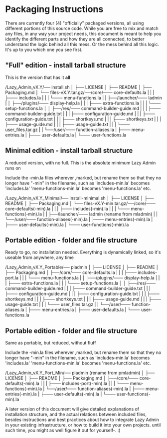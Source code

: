 # Packaging Instructions

There are currently four (4) "officially" packaged versions, all using different portions of this source code. While you are free to mix and match any files, in any way your project needs, this document is meant to help you identify the different parts and how they are all connected, to better understand the logic behind all this mess. Or the mess behind all this logic. It's up to you which one you see first.


## "Full" edition - install tarball structure

This is the version that has it **all**


/Lazy_Admin_vX.Y/── install.sh
                │
                ├── LICENSE
                │
                ├── README
                │
                ├── Packaging.md
                │
                └── files-vX.Y.tar.gz/──/core/─── core-defaults.la
                                     |       |
                                     |       ├─── includes.la
                                     |       |
                                     |       └─── menu-functions.la
                                     |
                                     |
                                     ├──/launcher/─── ladmin
                                     |
                                     │
                                     ├──/plugins/─── display-help.la
                                     |          |
                                     |          ├─── extra-functions.la
                                     |          |
                                     |          └─── setup-functions.la
                                     │
                                     │
                                     ├──/res/─── command-builder-guide.md
                                     |      |
                                     |      ├─── command-builder-guide.txt
                                     |      |
                                     |      ├─── configuration-guide.md
                                     |      |
                                     |      ├─── configuration-guide.txt
                                     |      |
                                     |      ├─── shortkeys.md
                                     |      |
                                     |      ├─── shortkeys.txt
                                     |      |
                                     |      ├─── usage-guide.md
                                     |      |
                                     |      ├─── usage-guide.txt
                                     |      |
                                     |      └─── user_files.tar.gz
                                     |
                                     |
                                     └──/user/─── function-aliases.la
                                             |
                                             ├─── menu-entries.la
                                             |
                                             ├─── user-defaults.la
                                             |
                                             └─── user-functions.la



## Minimal edition - install tarball structure

A reduced version, with no full. This is the absolute minimum Lazy Admin runs on

Include the -min.la files wherever ,marked, but rename them so that they no longer have "-min" in the filename, such as 
'includes-min.la' becomes 'includes.la'
'menu-functions-min.la' becomes 'menu-functions.la'
etc.

/Lazy_Admin_vX.Y_Minimal/── install-minimal.sh
                        │
                        ├── LICENSE
                        │
                        ├── README
                        │
                        ├── Packaging.md
                        │
                        └── files-vX.Y-min.tar.gz/──/core/─── core-defaults(-min).la
                                                 |       |
                                                 |       ├─── includes(-min).la
                                                 |       |
                                                 |       └─── menu-functions(-min).la
                                                 |
                                                 |
                                                 ├──/launcher/─── ladmin (rename from mladmin)
                                                 |
                                                 |
                                                 └──/user/─── function-aliases(-min).la
                                                         |
                                                         ├─── menu-entries(-min).la
                                                         |
                                                         ├─── user-defaults(-min).la
                                                         |
                                                         └─── user-functions(-min).la


## Portable edition - folder and file structure

Ready to go, no installation needed. Everything is dynamically linked, so it's useable from anywhere, any time

/Lazy_Admin_vX.Y_Portable/── pladmin
                         │
                         ├── LICENSE
                         │
                         ├── README
                         │
                         ├── Packaging.md
                         │
                         ├──/core/─── core-defaults.la
                         |       |
                         |       ├─── includes-port.la
                         |       |
                         |       └─── menu-functions.la
                         |
                         │
                         ├──/plugins/─── display-help.la
                         |          |
                         |          ├─── extra-functions.la
                         |          |
                         |          └─── setup-functions.la
                         │
                         │
                         ├──/res/─── command-builder-guide.md
                         |      |
                         |      ├─── command-builder-guide.txt
                         |      |
                         |      ├─── configuration-guide.md
                         |      |
                         |      ├─── configuration-guide.txt
                         |      |
                         |      ├─── shortkeys.md
                         |      |
                         |      ├─── shortkeys.txt
                         |      |
                         |      ├─── usage-guide.md
                         |      |
                         |      ├─── usage-guide.txt
                         |      |
                         |      └─── user_files.tar.gz
                         |
                         |
                         └──/user/─── function-aliases.la
                                 |
                                 ├─── menu-entries.la
                                 |
                                 ├─── user-defaults.la
                                 |
                                 └─── user-functions.la


## Portable edition - folder and file structure

Same as portable, but reduced, without fluff

Include the -min.la files wherever ,marked, but rename them so that they no longer have "-min" in the filename, such as 
'includes-min.la' becomes 'includes.la'
'menu-functions-min.la' becomes 'menu-functions.la'
etc.

/Lazy_Admin_vX.Y_Port_Min/── pladmin (rename from pmladmin)
                         │
                         ├── LICENSE
                         │
                         ├── README
                         │
                         ├── Packaging.md
                         │
                         ├──/core/─── core-defaults(-min).la
                         |       |
                         |       ├─── includes-port(-min).la
                         |       |
                         |       └─── menu-functions(-min).la
                         |
                         └──/user/─── function-aliases(-min).la
                                 |
                                 ├─── menu-entries(-min).la
                                 |
                                 ├─── user-defaults(-min).la
                                 |
                                 └─── user-functions(-min).la

A later version of this document will give detailed explanations of installation structure, and the actual relations between included files, besides instructions and best practices about how to integrate Lazy Admin in your existing infrastructure, or how to build it into your own projects. until such time, you might as well figure it out for yourself-. :)
